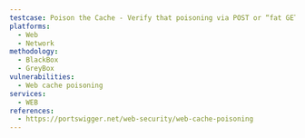 ```yaml
---
testcase: Poison the Cache - Verify that poisoning via POST or “fat GET” (using body or X-HTTP-Method-Override) still caches under the normal GET key. Web (HTTP/HTTPS) service
platforms: 
  - Web
  - Network
methodology: 
  - BlackBox
  - GreyBox
vulnerabilities:
  - Web cache poisoning
services:
  - WEB
references:
  - https://portswigger.net/web-security/web-cache-poisoning
---
```

